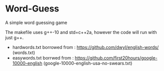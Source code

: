 # Word-Guess
A simple word guessing game

The makefile uses g++-10 and std=c++2a, however the code will run with just g++.

- hardwords.txt borrowed from : https://github.com/dwyl/english-words/ (words.txt)
- easywords.txt borrwed from : https://github.com/first20hours/google-10000-english (google-10000-english-usa-no-swears.txt)
